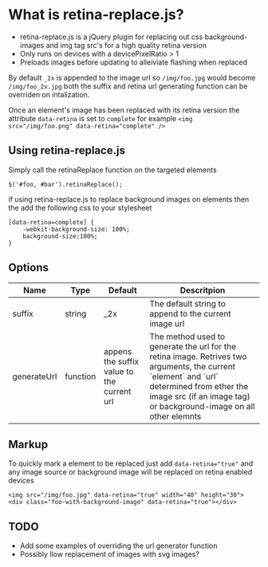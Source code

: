 What is retina-replace.js?
==========================

- retina-replace.js is a jQuery plugin for replacing out css background-images and img tag src's for a high quality retina version
- Only runs on devices with a devicePixelRatio > 1
- Preloads images before updating to alleiviate flashing when replaced

By default ``_2x`` is appended to the image url so ``/img/foo.jpg`` would become ``/img/foo_2x.jpg``
both the suffix and retina url generating function can be overriden on intalization.

Once an element's image has been replaced with its retina version the attribute ``data-retina`` is set to ``complete`` for example ``<img src="/img/foo.png" data-retina="complete" />``


Using retina-replace.js
-----------------------

Simply call the retinaReplace function on the targeted elements

```
$('#foo, #bar').retinaReplace();
```

if using retina-replace.js to replace background images on elements then the add the following css to your stylesheet

```
[data-retina=complete] {
    -webkit-background-size: 100%;
    background-size:100%;
}
```


Options
-------

<table>
    <thead>
        <tr>
            <th>Name</td>
            <th>Type</td>
            <th>Default</td>
            <th>Descritpion</td>
        </tr>
    </thead>
    <tbody>
        <tr>
            <td>suffix</td>
            <td>string</td>
            <td>_2x</td>
            <td>The default string to append to the current image url</td>
        </tr>
        <tr>
            <td>generateUrl</td>
            <td>function</td>
            <td>appens the suffix value to the current url</td>
            <td>The method used to generate the url for the retina image. Retrives two arguments, the current `element` and `url` determined from ether the image src (if an image tag) or background-image on all other elemnts</td>
        </tr>
    </tbody>
</table>


Markup
------

To quickly mark a element to be replaced just add ``data-retina="true"`` and any image source or background image will be replaced on retina enabled devices

```
<img src="/img/foo.jpg" data-retina="true" width="40" height="30">
<div class="foo-with-background-image" data-retina="true"></div>
```


TODO
----

- Add some examples of overriding the url generator function
- Possibly llow replacement of images with svg images?
